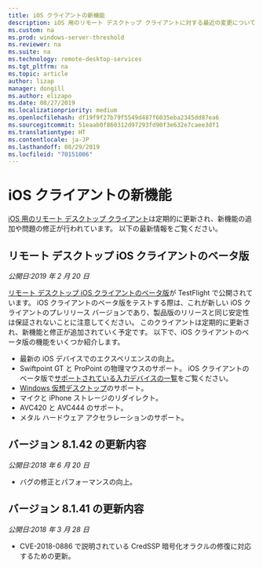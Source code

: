 ```yaml
---
title: iOS クライアントの新機能
description: iOS 用のリモート デスクトップ クライアントに対する最近の変更について説明します
ms.custom: na
ms.prod: windows-server-threshold
ms.reviewer: na
ms.suite: na
ms.technology: remote-desktop-services
ms.tgt_pltfrm: na
ms.topic: article
author: lizap
manager: dongill
ms.author: elizapo
ms.date: 08/27/2019
ms.localizationpriority: medium
ms.openlocfilehash: df19f9f27b79f5549d487f6035eba2345dd87ea6
ms.sourcegitcommit: 51eaab0f860312d97293fd90f3e632e7caee3df1
ms.translationtype: HT
ms.contentlocale: ja-JP
ms.lasthandoff: 08/29/2019
ms.locfileid: "70151006"
---
```

# <a name="whats-new-in-the-ios-client"></a>iOS クライアントの新機能

[iOS 用のリモート デスクトップ クライアント](remote-desktop-ios.md)は定期的に更新され、新機能の追加や問題の修正が行われています。 以下の最新情報をご覧ください。

## <a name="remote-desktop-ios-beta-client"></a>リモート デスクトップ iOS クライアントのベータ版

*公開日:2019 年 2 月 20 日*

[リモート デスクトップ iOS クライアントのベータ版](remote-desktop-ios.md#download-the-remote-desktop-ios-beta-client-from-apple-testflight)が TestFlight で公開されています。 iOS クライアントのベータ版をテストする際は、これが新しい iOS クライアントのプレリリース バージョンであり、製品版のリリースと同じ安定性は保証されないことに注意してください。 このクライアントは定期的に更新され、新機能と修正が追加されていく予定です。 以下で、iOS クライアントのベータ版の機能をいくつか紹介します。

- 最新の iOS デバイスでのエクスペリエンスの向上。
- Swiftpoint GT と ProPoint の物理マウスのサポート。 iOS クライアントのベータ版で[サポートされている入力デバイスの一覧](remote-desktop-ios.md#supported-input-devices)をご覧ください。
- [Windows 仮想デスクトップ](https://aka.ms/wvd)のサポート。
- マイクと iPhone ストレージのリダイレクト。
- AVC420 と AVC444 のサポート。
- メタル ハードウェア アクセラレーションのサポート。

## <a name="updates-for-version-8142"></a>バージョン 8.1.42 の更新内容

*公開日:2018 年 6 月 20 日*

- バグの修正とパフォーマンスの向上。

## <a name="updates-for-version-8141"></a>バージョン 8.1.41 の更新内容

*公開日:2018 年 3 月 28 日*

- CVE-2018-0886 で説明されている CredSSP 暗号化オラクルの修復に対応するための更新。
